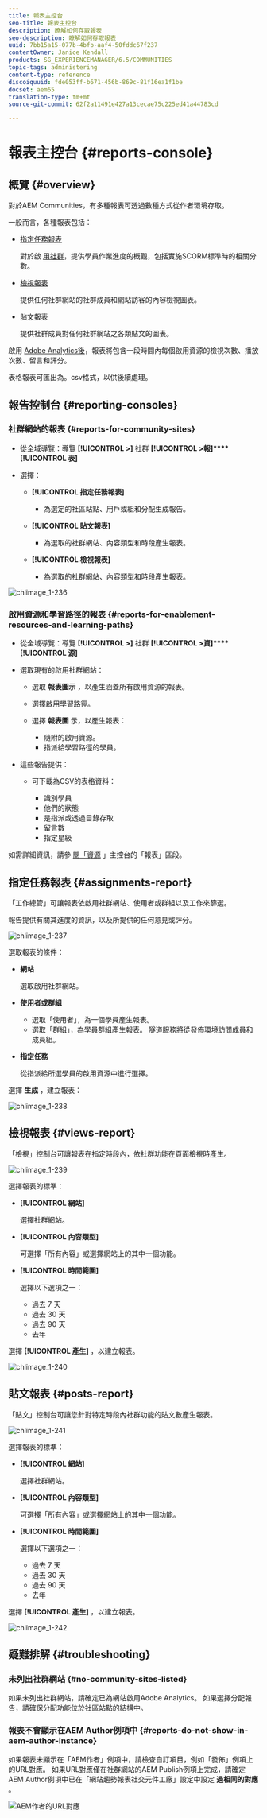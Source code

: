 ```yaml
---
title: 報表主控台
seo-title: 報表主控台
description: 瞭解如何存取報表
seo-description: 瞭解如何存取報表
uuid: 7bb15a15-077b-4bfb-aaf4-50fddc67f237
contentOwner: Janice Kendall
products: SG_EXPERIENCEMANAGER/6.5/COMMUNITIES
topic-tags: administering
content-type: reference
discoiquuid: fde053ff-b671-456b-869c-81f16ea1f1be
docset: aem65
translation-type: tm+mt
source-git-commit: 62f2a11491e427a13cecae75c225ed41a44783cd

---
```



# 報表主控台 {#reports-console}

## 概覽 {#overview}

對於AEM Communities，有多種報表可透過數種方式從作者環境存取。

一般而言，各種報表包括：

* [指定任務報表](#assignments-report)

   對於啟 [用社群](/help/communities/overview.md#enablement-community)，提供學員作業進度的概觀，包括實施SCORM標準時的相關分數。

* [檢視報表](#views-report)

   提供任何社群網站的社群成員和網站訪客的內容檢視圖表。

* [貼文報表](#posts-report)

   提供社群成員對任何社群網站之各類貼文的圖表。

啟用 [Adobe Analytics後](/help/communities/sites-console.md#analytics)，報表將包含一段時間內每個啟用資源的檢視次數、播放次數、留言和評分。

表格報表可匯出為。csv格式，以供後續處理。

## 報告控制台 {#reporting-consoles}

### 社群網站的報表 {#reports-for-community-sites}

* 從全域導覽：導覽 **[!UICONTROL >]** 社群 **[!UICONTROL >報]****[!UICONTROL 表]**

* 選擇：

   * **[!UICONTROL 指定任務報表]**

      * 為選定的社區站點、用戶或組和分配生成報告。
   * **[!UICONTROL 貼文報表]**

      * 為選取的社群網站、內容類型和時段產生報表。
   * **[!UICONTROL 檢視報表]**

      * 為選取的社群網站、內容類型和時段產生報表。



![chlimage_1-236](assets/chlimage_1-236.png)

### 啟用資源和學習路徑的報表 {#reports-for-enablement-resources-and-learning-paths}

* 從全域導覽：導覽 **[!UICONTROL >]** 社群 **[!UICONTROL >資]****[!UICONTROL 源]**

* 選取現有的啟用社群網站：

   * 選取 **報表圖示** ，以產生涵蓋所有啟用資源的報表。
   * 選擇啟用學習路徑。
   * 選擇 **報表圖** 示，以產生報表：

      * 隨附的啟用資源。
      * 指派給學習路徑的學員。

* 這些報告提供：

   * 可下載為CSV的表格資料：

      * 識別學員
      * 他們的狀態
      * 是指派或透過目錄存取
      * 留言數
      * 指定星級

如需詳細資訊，請參 [閱「資源](/help/communities/resources.md#report) 」主控台的「報表」區段。

## 指定任務報表 {#assignments-report}

「工作總管」可讓報表依啟用社群網站、使用者或群組以及工作來篩選。

報告提供有關其進度的資訊，以及所提供的任何意見或評分。

![chlimage_1-237](assets/chlimage_1-237.png)

選取報表的條件：

* **網站**

   選取啟用社群網站。

* **使用者或群組**
   * 選取「使用者」，為一個學員產生報表。
   * 選取「群組」，為學員群組產生報表。
   隧道服務將從發佈環境訪問成員和成員組。

* **指定任務**

   從指派給所選學員的啟用資源中進行選擇。

選擇 **生成** ，建立報表：

![chlimage_1-238](assets/chlimage_1-238.png)

## 檢視報表 {#views-report}

「檢視」控制台可讓報表在指定時段內，依社群功能在頁面檢視時產生。

![chlimage_1-239](assets/chlimage_1-239.png)

選擇報表的標準：

* **[!UICONTROL 網站]**

   選擇社群網站。

* **[!UICONTROL 內容類型]**

   可選擇「所有內容」或選擇網站上的其中一個功能。

* **[!UICONTROL 時間範圍]**

   選擇以下選項之一：

   * 過去 7 天
   * 過去 30 天
   * 過去 90 天
   * 去年

選擇 **[!UICONTROL 產生]** ，以建立報表。

![chlimage_1-240](assets/chlimage_1-240.png)

## 貼文報表 {#posts-report}

「貼文」控制台可讓您針對特定時段內社群功能的貼文數產生報表。

![chlimage_1-241](assets/chlimage_1-241.png)

選擇報表的標準：

* **[!UICONTROL 網站]**

   選擇社群網站。

* **[!UICONTROL 內容類型]**

   可選擇「所有內容」或選擇網站上的其中一個功能。

* **[!UICONTROL 時間範圍]**

   選擇以下選項之一：

   * 過去 7 天
   * 過去 30 天
   * 過去 90 天
   * 去年

選擇 **[!UICONTROL 產生]** ，以建立報表。

![chlimage_1-242](assets/chlimage_1-242.png)

## 疑難排解 {#troubleshooting}

### 未列出社群網站 {#no-community-sites-listed}

如果未列出社群網站，請確定已為網站啟用Adobe Analytics。 如果選擇分配報告，請確保分配功能位於社區站點的結構中。

### 報表不會顯示在AEM Author例項中 {#reports-do-not-show-in-aem-author-instance}

如果報表未顯示在「AEM作者」例項中，請檢查自訂項目，例如「發佈」例項上的URL對應。 如果URL對應僅在社群網站的AEM Publish例項上完成，請確定AEM Author例項中已在「網站趨勢報表社交元件工廠」設定中設定 **過相同的對應** 。

![AEM作者的URL對應](assets/sitetrend.png)
